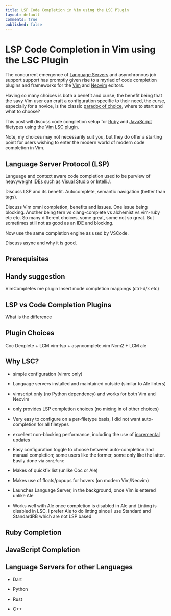 ```yaml
---
title: LSP Code Completion in Vim using the LSC Plugin
layout: default
comments: true
published: false
---
```


LSP Code Completion in Vim using the LSC Plugin
===============================================

The concurrent emergence of [Language Servers](https://langserver.org) and
asynchronous job support support has promptly given rise to a myriad of code
completion plugins and frameworks for the [Vim](https://www.vim.org) and
[Neovim](https://neovim.io) editors.

Having so many choices is both a benefit and curse; the benefit being that the
savy Vim user can craft a configuration specific to their need, the curse,
especially for a novice, is the classic [paradox of
choice](https://whatis.techtarget.com/definition/paradox-of-choice), where to
start and what to choose?

This post will discuss code completion setup for
[Ruby](https://www.ruby-lang.org/en/) and
[JavaScript](https://developer.mozilla.org/en-US/docs/Web/JavaScript) filetypes
using the [Vim LSC plugin](https://github.com/natebosch/vim-lsc).

Note, my choices may not necessarily suit you, but they do offer a starting
point for users wishing to enter the modern world of modern code completion
in Vim.

Language Server Protocol (LSP)
------------------------------

Language and context aware code completion used to be purview of heavyweight
[IDEs](https://en.wikipedia.org/wiki/Integrated_development_environment) such as
[Visual Studio](https://www.visualstudio.com) or
[IntelliJ](https://www.jetbrains.com/idea).

Discuss LSP and its benefit. Autocomplete, semantic navigation (better than
tags).

Discuss Vim omni completion, benefits and issues. One issue being blocking.
Another being tern vs clang-complete vs alchemist vs vim-ruby etc etc. So many
different choices, some great, some not so great. But sometimes still not as
good as an IDE and blocking.

Now use the same completion engine as used by VSCode.

Discuss async and why it is good.

Prerequisites
-------------

Handy suggestion
----------------

VimCompletes me plugin
Insert mode completion mappings (ctrl-d/k etc)

LSP vs Code Completion Plugins
------------------------------

What is the difference

Plugin Choices
--------------

Coc
Deoplete + LCM
vim-lsp + asyncomplete.vim
Ncm2 + LCM
ale

Why LSC?
--------

- simple configuration (vimrc only)

- Language servers installed and maintained outside (similar to Ale linters)

- vimscript only (no Python dependency) and works for both Vim and Neovim

- only provides LSP completion choices (no mixing in of other choices)

- Very easy to configure on a per-filetype basis, I did not want auto-completion
  for all filetypes

- excellent non-blocking performance, including the use of [incremental
  updates](https://www.reddit.com/r/vim/comments/9zo98c/what_languageserver_client_does_everyone_use/eadqshn/)

- Easy configuration toggle to choose between auto-completion and manual
  completion; some users like the former, some only like the latter. Easily done
  via `omnifunc`

- Makes of quickfix list (unlike Coc or Ale)

- Makes use of floats/popups for hovers (on modern Vim/Neovim)

- Launches Language Server, in the background, once Vim is entered unlike Ale

- Works well with Ale once completion is disabled in Ale and Linting is disabled
  in LSC. I prefer Ale to do linting since I use Standard and StandardRB which
  are not LSP based

Ruby Completion
---------------

JavaScript Completion
---------------------

Language Servers for other Languages
------------------------------------

- Dart

- Python

- Rust

- C++
